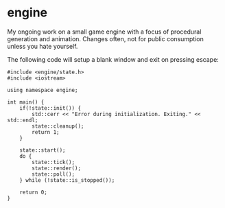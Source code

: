 # engine

My ongoing work on a small game engine with a focus of procedural generation and animation. Changes often, not for public consumption unless you hate yourself.

The following code will setup a blank window and exit on pressing escape:
```
#include <engine/state.h>
#include <iostream>

using namespace engine;

int main() {
	if(!state::init()) {
		std::cerr << "Error during initialization. Exiting." << std::endl;
		state::cleanup();
		return 1;
	}

	state::start();
	do {
		state::tick();
		state::render();
		state::poll();
	} while (!state::is_stopped());

	return 0;
}
```
